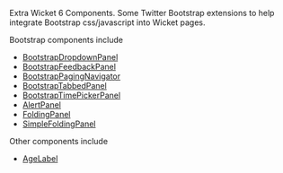 Extra Wicket 6 Components.  Some Twitter Bootstrap extensions to help integrate Bootstrap css/javascript into Wicket pages.

Bootstrap components include
  * [BootstrapDropdownPanel](BootstrapDropdownPanel.md)
  * [BootstrapFeedbackPanel](BootstrapFeedbackPanel.md)
  * [BootstrapPagingNavigator](BootstrapPagingNavigator.md)
  * [BootstrapTabbedPanel](BootstrapTabbedPanel.md)
  * [BootstrapTimePickerPanel](BootstrapTimePickerPanel.md)
  * [AlertPanel](AlertPanel.md)
  * [FoldingPanel](FoldingPanel.md)
  * [SimpleFoldingPanel](SimpleFoldingPanel.md)

Other components include
  * [AgeLabel](AgeLabel.md)